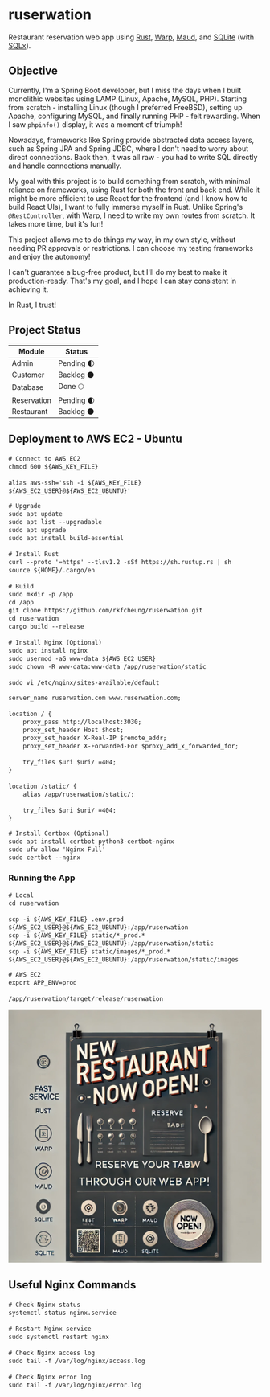 # ruserwation

Restaurant reservation web app using [Rust](https://www.rust-lang.org), [Warp](https://github.com/seanmonstar/warp), [Maud](https://maud.lambda.xyz/), and [SQLite](https://www.sqlite.org) (with [SQLx](https://github.com/launchbadge/sqlx)).

## Objective

Currently, I'm a Spring Boot developer, but I miss the days when I built monolithic websites using LAMP (Linux, Apache, MySQL, PHP). Starting from scratch - installing Linux (though I preferred FreeBSD), setting up Apache, configuring MySQL, and finally running PHP - felt rewarding. When I saw `phpinfo()` display, it was a moment of triumph!

Nowadays, frameworks like Spring provide abstracted data access layers, such as Spring JPA and Spring JDBC, where I don't need to worry about direct connections. Back then, it was all raw - you had to write SQL directly and handle connections manually.

My goal with this project is to build something from scratch, with minimal reliance on frameworks, using Rust for both the front and back end. While it might be more efficient to use React for the frontend (and I know how to build React UIs), I want to fully immerse myself in Rust. Unlike Spring's `@RestController`, with Warp, I need to write my own routes from scratch. It takes more time, but it's fun!

This project allows me to do things my way, in my own style, without needing PR approvals or restrictions. I can choose my testing frameworks and enjoy the autonomy!

I can't guarantee a bug-free product, but I'll do my best to make it production-ready. That's my goal, and I hope I can stay consistent in achieving it.

In Rust, I trust!

## Project Status

| Module      | Status                         |
| ----------- | ------------------------------ |
| Admin       | Pending :first_quarter_moon:   |
| Customer    | Backlog :new_moon:             |
| Database    | Done :full_moon:               |
| Reservation | Pending :waxing_crescent_moon: |
| Restaurant  | Backlog :new_moon:             |

## Deployment to AWS EC2 - Ubuntu

```shell
# Connect to AWS EC2
chmod 600 ${AWS_KEY_FILE}

alias aws-ssh='ssh -i ${AWS_KEY_FILE} ${AWS_EC2_USER}@${AWS_EC2_UBUNTU}'
```

```shell
# Upgrade
sudo apt update
sudo apt list --upgradable
sudo apt upgrade
sudo apt install build-essential

# Install Rust
curl --proto '=https' --tlsv1.2 -sSf https://sh.rustup.rs | sh
source ${HOME}/.cargo/en

# Build
sudo mkdir -p /app
cd /app
git clone https://github.com/rkfcheung/ruserwation.git
cd ruserwation
cargo build --release

# Install Nginx (Optional)
sudo apt install nginx
sudo usermod -aG www-data ${AWS_EC2_USER}
sudo chown -R www-data:www-data /app/ruserwation/static

sudo vi /etc/nginx/sites-available/default
```

```text
server_name ruserwation.com www.ruserwation.com;

location / {
	proxy_pass http://localhost:3030;
	proxy_set_header Host $host;
	proxy_set_header X-Real-IP $remote_addr;
	proxy_set_header X-Forwarded-For $proxy_add_x_forwarded_for;

	try_files $uri $uri/ =404;
}

location /static/ {
	alias /app/ruserwation/static/;

	try_files $uri $uri/ =404;
}
```

```shell
# Install Certbox (Optional)
sudo apt install certbot python3-certbot-nginx
sudo ufw allow 'Nginx Full'
sudo certbot --nginx
```

### Running the App

```shell
# Local
cd ruserwation

scp -i ${AWS_KEY_FILE} .env.prod ${AWS_EC2_USER}@${AWS_EC2_UBUNTU}:/app/ruserwation
scp -i ${AWS_KEY_FILE} static/*_prod.* ${AWS_EC2_USER}@${AWS_EC2_UBUNTU}:/app/ruserwation/static
scp -i ${AWS_KEY_FILE} static/images/*_prod.* ${AWS_EC2_USER}@${AWS_EC2_UBUNTU}:/app/ruserwation/static/images
```

```shell
# AWS EC2
export APP_ENV=prod

/app/ruserwation/target/release/ruserwation
```

![ruserwation](static/images/poster.webp)

## Useful Nginx Commands

```shell
# Check Nginx status
systemctl status nginx.service

# Restart Nginx service
sudo systemctl restart nginx

# Check Nginx access log
sudo tail -f /var/log/nginx/access.log

# Check Nginx error log
sudo tail -f /var/log/nginx/error.log
```
